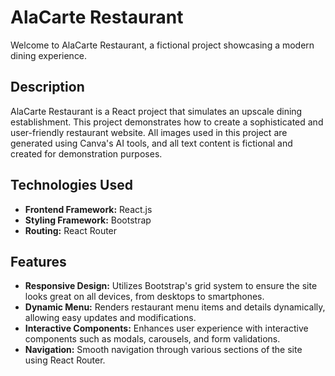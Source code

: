 # AlaCarte Restaurant

Welcome to AlaCarte Restaurant, a fictional project showcasing a modern dining experience.

## Description

AlaCarte Restaurant is a React project that simulates an upscale dining establishment. This project demonstrates how to create a sophisticated and user-friendly restaurant website. All images used in this project are generated using Canva's AI tools, and all text content is fictional and created for demonstration purposes.

## Technologies Used

- **Frontend Framework:** React.js
- **Styling Framework:** Bootstrap
- **Routing:** React Router
## Features

- **Responsive Design:** Utilizes Bootstrap's grid system to ensure the site looks great on all devices, from desktops to smartphones.
- **Dynamic Menu:** Renders restaurant menu items and details dynamically, allowing easy updates and modifications.
- **Interactive Components:** Enhances user experience with interactive components such as modals, carousels, and form validations.
- **Navigation:** Smooth navigation through various sections of the site using React Router.
